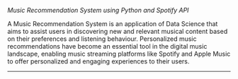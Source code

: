 *Music Recommendation System using Python and Spotify API*

A Music Recommendation System is an application of Data Science that aims to assist users in discovering new and relevant musical content based on their preferences and listening behaviour. Personalized music recommendations have become an essential tool in the digital music landscape, enabling music streaming platforms like Spotify and Apple Music to offer personalized and engaging experiences to their users.

--------------------------------------------------------------------------------------

